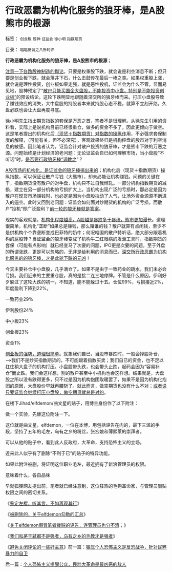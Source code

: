 # 行政恶霸为机构化服务的狼牙棒，是A股熊市的根源

标签： `创业板` `股神` `证监会` `徐小明` `指数期货` 

目录： `唱唱反调之八卦时评`

**行政恶霸为机构化服务的狼牙棒，是A股熊市的根源**；

[注意一下各路股神制造的舆论](../../../2011/12/16/在毒气室里夸耀屏气功夫的资深股神.md)。只要是权重股下跌，就会说是利空消息不断；但只要是创业板下跌，就会落井下石，什么击鼓传花最后一棒之类。如果权重股上涨，就会说是理性投资，创业板如果走强，就是恶性投机，证监会为什么不管。显而易见地，股神预定了“[散户只能买国企大盘股，不能投资中小盘，特别是不能投资创业板”](../../../2011/6/29/忠告五毛型股民不要拉皮条.md)的预设结论。这轮下跌明显地跟随着深交所的狼牙棒而来。打压小盘股导致了赚钱效应的消失，大中盘股的持股者本来就持股心态不稳，就算不立刻开路，久盘必跌也会让大盘再度寻底。

徐小明先生指出期货指数的套保是万恶之首，笔者不是很理解。从徐先生引用的资料看，实际上是说机构目前已经很重仓，做多的资金不多了，因此更倾向于做空。这是笔者提出的机构化后[（现货＋指数期货）对指数的操纵作](../../../2012/10/15/基金在“现货＋期货”中的倾轧，证监会对大熊市负主要责任.md)用，不必强求套保制度的解释，（可能有关，但不必深究），客观效果终归是机构控盘的股市对于利空消息的敏感。因此笔者认为，证监会针对散户投资的狼牙棒，才是熊市下跌的万恶之源。问题始终是计划经济的老问题：无论证监会自已如何理解市场，当小盘股“不听话”时，[是否要行政狼牙棒“调教之](../../../2013/6/8/股市分析的国家标准和监管.md)”？

[A股市场的机构化，是证监会的狼牙棒搞出来的](../../../2012/11/27/指数期货证伪了对散户的妖魔化之“散户市”.md)；机构化后（现货＋指数期货）操纵指数，可以保证让散户亏钱（大熊市），却未必能让机构赚钱。问题的关键在于，指数期货没有散户的对手盘，机构只不过自我倾轧。一部分机构指数期货的减损，建立在另一部分机构的亏损扩大上。当机构出现广泛的亏损时，那必定是因为散户在现货市场赚钱时，也必定是因为小盘股拉动了人气，让场外资金源源不断进入的逼空。此时又回到老问题：证监会如何面对炒期货的机构的广泛亏损，而散户“投机”却广泛盈利？[前一轮的狼牙棒就是答案](../../../2013/6/3/只有科学缺乏理论自信.md)。

现实的客观就是，[机构化程度越高，A股越是暴跌多于暴涨，熊市更加漫](../../../2013/4/8/股市中的机构化，实体经济中的国进民退，何其相似？.md)长。道理很简单，机构化“垄断”如果总是赚钱，那么赚谁的钱？散户就算有点闲钱，至少不是供机构个个靠垄断变成巴菲特的奶牛；何况咱国的散户特听话，绝大部分跟着机构的屁股转？当证监会的狼牙棒变成了机构牛二红眼病的发泄工具时，指数期货的套保（可能有点影响）就已经变马了次要的问题，IPO更是次要的问题，至于外盘的所谓涨跌，更是可以忽略的，无非是给利用的消息而已。[深交所行政恶霸为机构化服务的的狼牙棒，才是此轮下跌的元凶](../../../2013/3/28/股票本来就是个人投资，根本不应该机构化.md)！

今天主要补仓中小盘股，几乎满仓了。如果不是由于一致药业的跳水，我们未必会亏损。我们近来的主要重仓股，真的是接二连三地停牌。不管是什么原因，伊利好歹躲过了这轮大跌的初一，不知道，能不能躲过十五。仓位99%，亏损接近2%，年度盈利下降到22%。

一致药业29%

伊利股份24%

中小板23%

创业板23%

资金1%

[创业板的强势，道理很简单](../../../2011/5/20/股神专家们骂市场需要点逻辑.md)。就象我们自已，当股市暴跌时，一般会择股补仓，——>我们不是炒买指数期货的，不可能跟着指数买卖；我们自已的资金，也不足以扛住稍大盘子的机构打压。小盘股带头跌，也会带头止跌，起码会因为“容易补仓”而止跌。我们会这样想，别的散户甚至中小机构也会这样想。结果就是，大盘股之所以没有跌得更多，只不过是因为机构抱团取暖罢了，如果不是因为机构化抱团的原因，大盘股价早就再腰斩了。就此而言，做空期货也没有什么不对；[或者说只要证监会继续打压小盘股，做空期货就总是对的](../../../2012/11/28/只有政治权力才有可能被滥用，“管理层”难逃罪责！.md)。



在楼下Jihad/elfdemon/曲文星的贴子，用博主身份作了以下附注：

做一个实验，先替这位附注一下。

这位就是曲文星，elfdemon，一位在本博，用包括诬告在内的，最下三滥的手段，坚持了五年的毛左，乌有之乡的粉丝，张宏娘和薄熙莱的崇拜者。

可以从他的贴子中，看到此人反政府，大革命，支持恐怖主义的立场。

近来此人似乎有了删除“不利于已”的贴子的特异功能。

如果此附注被删，将证明这位职业毛左，最近拥有了新浪管理员的权限。

意味着什么，各自品味



早就狐狸网友提出前，笔者就已经注意到，这位狂热的毛狗革命家，与管理员删贴权限之间的密切关系。

《[鉴定左棍，听其言，不如再观其行](../../../2013/4/29/鉴定左棍，听其言，不如再观其行.md)》

《[被删除的，关于elfdemon勾勒的汇总](../../../2013/5/13/标本型的毛左愤青的文革宣言.md)》

《[关于elfdemon假冒笔者栽赃的诬告，连管理员也分不清](../../../2013/5/13/毛左再创革命新底线，连管理员也分不清裁赃诬告.md)；》

《[我们和茅于轼都不是强者，乌有之乡的毛教才是强者](../../../2013/5/13/我们和茅于轼都不是强者，张宏良司马南他们才是强者.md)》

《[避免关闭评论的一些好主意](../../../2013/5/15/避免关闭评论的一些好主意.md)》前一篇：[镇压个人恐怖主义是反恐战争，针对民粹暴力的自卫](../../../2013/6/13/镇压个人恐怖主义是反恐战争，针对民粹暴力的自卫.md)

后一篇：[个人恐怖主义提醒公众，民粹大革命是最凶恶的敌人](../../../2013/6/14/个人恐怖主义提醒公众，民粹大革命是最凶恶的敌人.md)